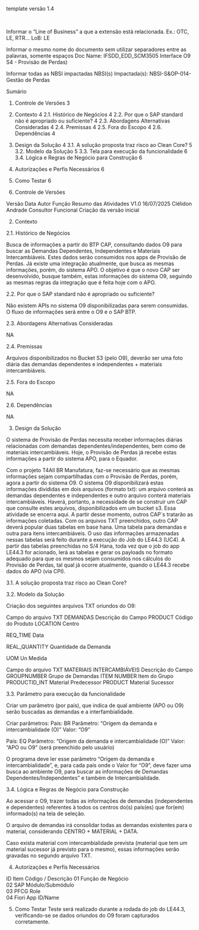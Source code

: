 template versão 1.4


 



Informar o “Line of Business” a que a extensão está relacionada. Ex.: OTC, LE, RTR...
LoB: LE



Informar o mesmo nome do documento sem utilizar separadores entre as palavras, somente espaços
Doc Name: IFSDD_EDD_SCM3505 Interface O9 S4 - Provisão de Perdas)



Informar todas as NBSI impactadas
NBSI(s) Impactada(s): NBSI-S&OP-014-Gestão de Perdas
 

Sumário
1. Controle de Versões	3
2. Contexto	4
2.1. Histórico de Negócios	4
2.2. Por que o SAP standard não é apropriado ou suficiente?	4
2.3. Abordagens Alternativas Consideradas	4
2.4. Premissas	4
2.5. Fora do Escopo	4
2.6. Dependências	4
3. Design da Solução	4
3.1. A solução proposta traz risco ao Clean Core?	5
3.2. Modelo da Solução	5
3.3. Tela para execução da funcionalidade	6
3.4. Lógica e Regras de Negócio para Construção	6
4. Autorizações e Perfis Necessários	6
5. Como Testar	6


 
1. Controle de Versões

Versão	Data	Autor	Função	Resumo das Atividades
V1.0	16/07/2025	Clélidon Andrade	Consultor Funcional	Criação da versão inicial

 
2. Contexto

2.1. Histórico de Negócios

Busca de informações a partir do BTP CAP, consultando dados O9 para buscar as Demandas Dependentes, Independentes e Materiais Intercambiáveis. 
Estes dados serão consumidos nos apps de Provisão de Perdas. Já existe uma integração atualmente, que busca as mesmas informações, porém, do sistema APO. 
O objetivo é que o novo CAP ser desenvolvido, busque também, estas informações do sistema O9, seguindo as mesmas regras da integração que é feita hoje com o APO.

2.2. Por que o SAP standard não é apropriado ou suficiente?

Não existem APIs no sistema O9 disponibilizadas para serem consumidas. O fluxo de informações será entre o O9 e o SAP BTP.

2.3. Abordagens Alternativas Consideradas

NA

2.4. Premissas

Arquivos disponibilizados no Bucket S3 (pelo O9), deverão ser uma foto diária das demandas dependentes e independentes + materiais intercambiáveis.

2.5. Fora do Escopo

NA

2.6. Dependências

NA

3. Design da Solução

O sistema de Provisão de Perdas necessita receber informações diárias relacionadas com demandas dependentes/independentes, bem como de materiais intercambiáveis. 
Hoje, o Provisão de Perdas já recebe estas informações a partir do sistema APO, para o Equador. 

Com o projeto T4All BR Manufatura, faz-se necessário que as mesmas informações sejam compartilhadas com o Provisão de Perdas, porém, agora a partir do sistema O9.
O sistema O9 disponibilizará estas informações divididas em dois arquivos (formato txt): um arquivo conterá as demandas dependentes e independentes e outro arquivo conterá materiais intercambiáveis.
Haverá, portanto, a necessidade de se construir um CAP que consulte estes arquivos, disponibilizados em um bucket s3. 
Essa atividade se encerra aqui. A partir desse momento, outros CAP´s tratarão as informações coletadas.
Com os arquivos TXT preenchidos, outro CAP deverá popular duas tabelas em base hana. Uma tabela para demandas e outra para itens intercambiáveis. O uso das informações armazenadas nessas tabelas será feito durante a execução do Job do LE44.3 (UC4).
A partir das tabelas preenchidas no S/4 Hana, toda vez que o job do app LE44.3 for acionado,  lerá as tabelas e gerar os payloads no formato adequado para que os mesmos sejam consumidos nos cálculos do Provisão de Perdas, tal qual já ocorre atualmente, quando o LE44.3 recebe dados do APO (via CPI).


 

3.1. A solução proposta traz risco ao Clean Core?



3.2. Modelo da Solução

Criação dos seguintes arquivos TXT oriundos do O9:

Campo do arquivo TXT DEMANDAS	Descrição do Campo
PRODUCT 	Código do Produto
LOCATION	Centro

REQ_TIME 	Data

REAL_QUANTITY 	Quantidade da Demanda

UOM 	Un Medida


Campo do arquivo TXT MATERIAIS INTERCAMBIÁVEIS	Descrição do Campo
GROUPNUMBER	Grupo de Demandas
ITEM NUMBER	Item do Grupo
PRODUCTID_INT	Material Predecessor
PRODUCT	Material Sucessor



3.3. Parâmetro para execução da funcionalidade

Criar um parâmetro (por país), que indica de qual ambiente (APO ou O9) serão buscadas as demandas e a interfambialidade.

Criar parâmetros:
País: BR
Parâmetro: “Origem da demanda e intercambialidade (O)”
Valor: “O9”

País: EQ
Parâmetro: “Origem da demanda e intercambialidade (O)”
Valor: “APO ou O9” (será preenchido pelo usuário)

O programa deve ler esse parâmetro “Origem da demanda e intercambialidade”, e, para cada país onde o Valor for “O9”, deve fazer uma busca ao ambiente O9, para buscar as informações de Demandas Dependentes/Independentes” e também de Intercambialidade.

3.4. Lógica e Regras de Negócio para Construção

Ao acessar o O9, trazer todas as informações de demandas (independentes e dependentes) referentes à todos os centros do(s) país(es) que for(em) informado(s) na tela de seleção.

O arquivo de demandas irá consolidar todas as demandas existentes para o material, considerando CENTRO + MATERIAL + DATA.

Caso exista material com intercambialidade prevista (material que tem um material sucessor já previsto para o mesmo), essas informações serão gravadas no segundo arquivo TXT.


4. Autorizações e Perfis Necessários

ID	Item	Código / Descrição
01	Função de Negócio	
02	SAP Módulo/Submódulo	
03	PFCG Role	
04	Fiori App ID/Name	

5. Como Testar
Teste será realizado durante a rodada do job do LE44.3, verificando-se se dados oriundos do O9 foram capturados corretamente.
